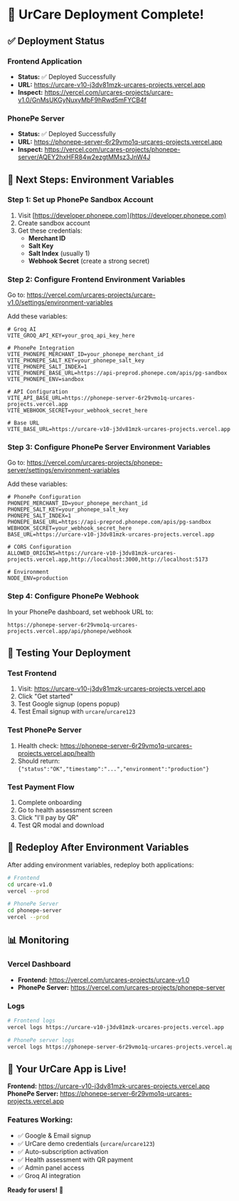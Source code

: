 # 🎉 UrCare Deployment Complete!

## ✅ **Deployment Status**

### **Frontend Application**
- **Status:** ✅ Deployed Successfully
- **URL:** https://urcare-v10-j3dv81mzk-urcares-projects.vercel.app
- **Inspect:** https://vercel.com/urcares-projects/urcare-v1.0/GnMsUKGyNuxyMbF9hRwd5mFYCB4f

### **PhonePe Server**
- **Status:** ✅ Deployed Successfully  
- **URL:** https://phonepe-server-6r29vmo1q-urcares-projects.vercel.app
- **Inspect:** https://vercel.com/urcares-projects/phonepe-server/AQEY2hxHFR84w2ezgtMMsz3JnW4J

## 🔧 **Next Steps: Environment Variables**

### **Step 1: Set up PhonePe Sandbox Account**
1. Visit [https://developer.phonepe.com](https://developer.phonepe.com)
2. Create sandbox account
3. Get these credentials:
   - **Merchant ID**
   - **Salt Key** 
   - **Salt Index** (usually 1)
   - **Webhook Secret** (create a strong secret)

### **Step 2: Configure Frontend Environment Variables**
Go to: https://vercel.com/urcares-projects/urcare-v1.0/settings/environment-variables

Add these variables:
```env
# Groq AI
VITE_GROQ_API_KEY=your_groq_api_key_here

# PhonePe Integration
VITE_PHONEPE_MERCHANT_ID=your_phonepe_merchant_id
VITE_PHONEPE_SALT_KEY=your_phonepe_salt_key
VITE_PHONEPE_SALT_INDEX=1
VITE_PHONEPE_BASE_URL=https://api-preprod.phonepe.com/apis/pg-sandbox
VITE_PHONEPE_ENV=sandbox

# API Configuration
VITE_API_BASE_URL=https://phonepe-server-6r29vmo1q-urcares-projects.vercel.app
VITE_WEBHOOK_SECRET=your_webhook_secret_here

# Base URL
VITE_BASE_URL=https://urcare-v10-j3dv81mzk-urcares-projects.vercel.app
```

### **Step 3: Configure PhonePe Server Environment Variables**
Go to: https://vercel.com/urcares-projects/phonepe-server/settings/environment-variables

Add these variables:
```env
# PhonePe Configuration
PHONEPE_MERCHANT_ID=your_phonepe_merchant_id
PHONEPE_SALT_KEY=your_phonepe_salt_key
PHONEPE_SALT_INDEX=1
PHONEPE_BASE_URL=https://api-preprod.phonepe.com/apis/pg-sandbox
WEBHOOK_SECRET=your_webhook_secret_here
BASE_URL=https://urcare-v10-j3dv81mzk-urcares-projects.vercel.app

# CORS Configuration
ALLOWED_ORIGINS=https://urcare-v10-j3dv81mzk-urcares-projects.vercel.app,http://localhost:3000,http://localhost:5173

# Environment
NODE_ENV=production
```

### **Step 4: Configure PhonePe Webhook**
In your PhonePe dashboard, set webhook URL to:
```
https://phonepe-server-6r29vmo1q-urcares-projects.vercel.app/api/phonepe/webhook
```

## 🧪 **Testing Your Deployment**

### **Test Frontend**
1. Visit: https://urcare-v10-j3dv81mzk-urcares-projects.vercel.app
2. Click "Get started"
3. Test Google signup (opens popup)
4. Test Email signup with `urcare`/`urcare123`

### **Test PhonePe Server**
1. Health check: https://phonepe-server-6r29vmo1q-urcares-projects.vercel.app/health
2. Should return: `{"status":"OK","timestamp":"...","environment":"production"}`

### **Test Payment Flow**
1. Complete onboarding
2. Go to health assessment screen
3. Click "I'll pay by QR"
4. Test QR modal and download

## 🔄 **Redeploy After Environment Variables**

After adding environment variables, redeploy both applications:

```bash
# Frontend
cd urcare-v1.0
vercel --prod

# PhonePe Server  
cd phonepe-server
vercel --prod
```

## 📊 **Monitoring**

### **Vercel Dashboard**
- **Frontend:** https://vercel.com/urcares-projects/urcare-v1.0
- **PhonePe Server:** https://vercel.com/urcares-projects/phonepe-server

### **Logs**
```bash
# Frontend logs
vercel logs https://urcare-v10-j3dv81mzk-urcares-projects.vercel.app

# PhonePe server logs
vercel logs https://phonepe-server-6r29vmo1q-urcares-projects.vercel.app
```

## 🎯 **Your UrCare App is Live!**

**Frontend:** https://urcare-v10-j3dv81mzk-urcares-projects.vercel.app  
**PhonePe Server:** https://phonepe-server-6r29vmo1q-urcares-projects.vercel.app

### **Features Working:**
- ✅ Google & Email signup
- ✅ UrCare demo credentials (`urcare`/`urcare123`)
- ✅ Auto-subscription activation
- ✅ Health assessment with QR payment
- ✅ Admin panel access
- ✅ Groq AI integration

**Ready for users!** 🚀

